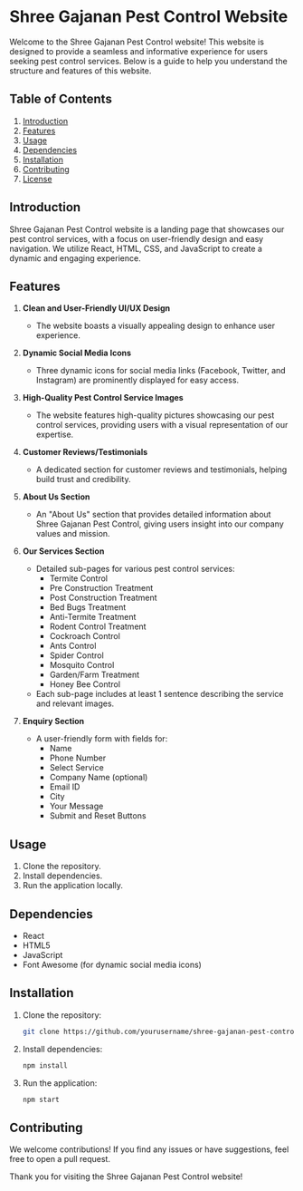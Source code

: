 # Shree Gajanan Pest Control Website

Welcome to the Shree Gajanan Pest Control website! This website is designed to provide a seamless and informative experience for users seeking pest control services. Below is a guide to help you understand the structure and features of this website.

## Table of Contents
1. [Introduction](#introduction)
2. [Features](#features)
3. [Usage](#usage)
4. [Dependencies](#dependencies)
5. [Installation](#installation)
6. [Contributing](#contributing)
7. [License](#license)

## Introduction<a name="introduction"></a>
Shree Gajanan Pest Control website is a landing page that showcases our pest control services, with a focus on user-friendly design and easy navigation. We utilize React, HTML, CSS, and JavaScript to create a dynamic and engaging experience.

## Features<a name="features"></a>
1. **Clean and User-Friendly UI/UX Design**
   - The website boasts a visually appealing design to enhance user experience.

2. **Dynamic Social Media Icons**
   - Three dynamic icons for social media links (Facebook, Twitter, and Instagram) are prominently displayed for easy access.

3. **High-Quality Pest Control Service Images**
   - The website features high-quality pictures showcasing our pest control services, providing users with a visual representation of our expertise.

4. **Customer Reviews/Testimonials**
   - A dedicated section for customer reviews and testimonials, helping build trust and credibility.

5. **About Us Section**
   - An "About Us" section that provides detailed information about Shree Gajanan Pest Control, giving users insight into our company values and mission.

6. **Our Services Section**
   - Detailed sub-pages for various pest control services:
      - Termite Control
      - Pre Construction Treatment
      - Post Construction Treatment
      - Bed Bugs Treatment
      - Anti-Termite Treatment
      - Rodent Control Treatment
      - Cockroach Control
      - Ants Control
      - Spider Control
      - Mosquito Control
      - Garden/Farm Treatment
      - Honey Bee Control
   - Each sub-page includes at least 1 sentence describing the service and relevant images.

7. **Enquiry Section**
   - A user-friendly form with fields for:
      - Name
      - Phone Number
      - Select Service
      - Company Name (optional)
      - Email ID
      - City
      - Your Message
      - Submit and Reset Buttons

## Usage<a name="usage"></a>
1. Clone the repository.
2. Install dependencies.
3. Run the application locally.

## Dependencies<a name="dependencies"></a>
- React
- HTML5
- JavaScript
- Font Awesome (for dynamic social media icons)

## Installation<a name="installation"></a>
1. Clone the repository:
   ```bash
   git clone https://github.com/yourusername/shree-gajanan-pest-control.git
   ```
2. Install dependencies:
   ```bash
   npm install
   ```
3. Run the application:
   ```bash
   npm start
   ```

## Contributing<a name="contributing"></a>
We welcome contributions! If you find any issues or have suggestions, feel free to open a pull request.

Thank you for visiting the Shree Gajanan Pest Control website!
